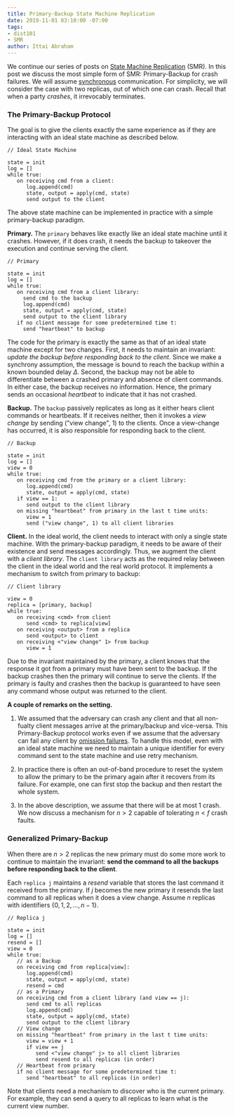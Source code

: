 ```yaml
---
title: Primary-Backup State Machine Replication
date: 2019-11-01 03:10:00 -07:00
tags:
- dist101
- SMR
author: Ittai Abraham
---
```


We continue our series of posts on [State Machine Replication](https://decentralizedthoughts.github.io/2019-10-15-consensus-for-state-machine-replication/) (SMR). In this post we discuss the most simple form of SMR: Primary-Backup for crash failures. We will assume [synchronous](https://decentralizedthoughts.github.io/2019-06-01-2019-5-31-models/) communication. For simplicity, we will consider the case with two replicas, out of which one can crash. Recall that when a party *crashes*, it irrevocably terminates.  

### The Primary-Backup Protocol

The goal is to give the clients exactly the same experience as if they are interacting with an ideal state machine as described below. 

```
// Ideal State Machine

state = init
log = []
while true:
   on receiving cmd from a client:
      log.append(cmd)
      state, output = apply(cmd, state)
      send output to the client
```

The above state machine can be implemented in practice with a simple primary-backup paradigm. 

**Primary.** The ```primary``` behaves like exactly like an ideal state machine until it crashes. However, if it does crash, it needs the backup to takeover the execution and continue serving the client. 

```
// Primary

state = init
log = []
while true:
   on receiving cmd from a client library:
     send cmd to the backup
     log.append(cmd)
     state, output = apply(cmd, state)
     send output to the client library
   if no client message for some predetermined time t: 
     send "heartbeat" to backup
```

The code for the primary is exactly the same as that of an ideal state machine except for two changes. First, it needs to maintain an invariant: *update the backup before responding back to the client*. Since we make a synchrony assumption, the message is bound to reach the backup within a known bounded delay $\Delta$. Second, the backup may not be able to differentiate between a crashed primary and absence of client commands. In either case, the backup receives no information. Hence, the primary sends an occasional *heartbeat* to indicate that it has not crashed.

**Backup.** The ```backup``` passively replicates as long as it either hears client commands or heartbeats. If it receives neither, then it invokes a *view change* by sending ("view change", 1) to the clients. Once a view-change has occurred, it is also responsible for responding back to the client. 

```
// Backup

state = init
log = []
view = 0
while true:
   on receiving cmd from the primary or a client library:
      log.append(cmd)
      state, output = apply(cmd, state)
   if view == 1:
      send output to the client library
   on missing "heartbeat" from primary in the last t time units:
      view = 1
      send ("view change", 1) to all client libraries
```

**Client.** In the ideal world, the client needs to interact with only a single state machine. With the primary-backup paradigm, it needs to be aware of their existence and send messages accordingly. Thus, we augment the client with a *client library*. The ```client library``` acts as the required relay between the client in the ideal world and the real world protocol. It implements a mechanism to switch from primary to backup:

```
// Client library 

view = 0
replica = [primary, backup]
while true:
   on receiving <cmd> from client
      send <cmd> to replica[view]
   on receiving <output> from a replica
      send <output> to client
   on receiving <"view change" 1> from backup
      view = 1
```

Due to the invariant maintained by the primary, a client knows that the response it got from a primary must have been sent to the backup. If the backup crashes then the primary will continue to serve the clients. If the primary is faulty and crashes then the backup is guaranteed to have seen any command whose output was returned to the client.

**A couple of remarks on the setting.**
1. We assumed that the adversary can crash any client and that all non-fualty client messages arrive at the primary/backup and vice-versa. This Primary-Backup protocol works even if we assume that the adversary can fail any client by [omission failures](https://decentralizedthoughts.github.io/2019-06-07-modeling-the-adversary/). To handle this model, even with an ideal state machine we need to maintain a unique identifier for every command sent to the state machine and use retry mechanism.

2. In practice there is often an out-of-band procedure to reset the system to allow the primary to be the primary again after it recovers from its failure. For example, one can first stop the backup and then restart the whole system. 

3. In the above description, we assume that there will be at most 1 crash. We now discuss a mechanism for $n > 2$ capable of tolerating $n<f$ crash faults.

### Generalized Primary-Backup

When there are $n>2$ replicas the new primary must do some more work to continue to maintain the invariant: **send the command to all the backups before responding back to the client**. 

Each ```replica j``` maintains a *resend* variable that stores the last command it received from the primary. If $j$ becomes the new primary it resends the last command to all replicas when it does a view change. Assume $n$ replicas with identifiers $\{0,1,2,\dots,n-1\}$.



```
// Replica j

state = init
log = []
resend = []
view = 0
while true:
   // as a Backup
   on receiving cmd from replica[view]:
      log.append(cmd)
      state, output = apply(cmd, state)
      resend = cmd        
   // as a Primary
   on receiving cmd from a client library (and view == j):
      send cmd to all replicas
      log.append(cmd)
      state, output = apply(cmd, state)
      send output to the client library
   // View change
   on missing "heartbeat" from primary in the last t time units:
      view = view + 1
      if view == j
         send <"view change" j> to all client libraries
         send resend to all replicas (in order)
   // Heartbeat from primary
   if no client message for some predetermined time t: 
      send "heartbeat" to all replicas (in order)
```

Note that clients need a mechanism to discover who is the current primary. For example, they can send a query to all replicas to learn what is the current view number.
